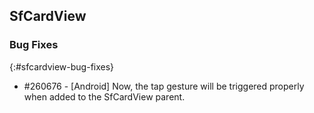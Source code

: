 ## SfCardView

### Bug Fixes
{:#sfcardview-bug-fixes}

* \#260676 - [Android] Now, the tap gesture will be triggered properly when added to the SfCardView parent.